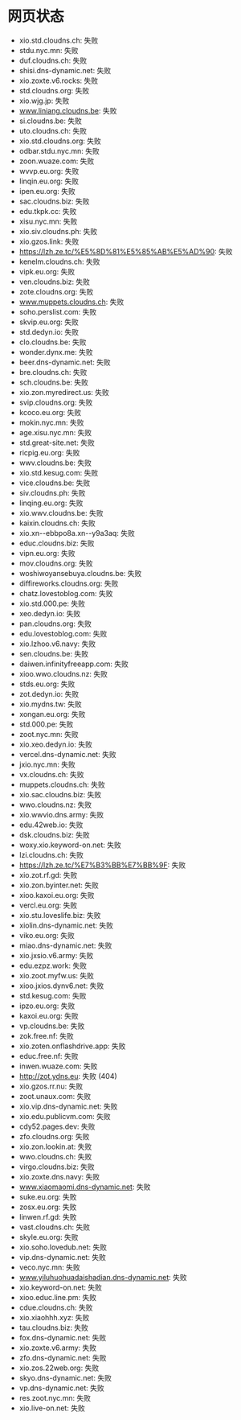 # 网页状态
- xio.std.cloudns.ch: 失败
- stdu.nyc.mn: 失败
- duf.cloudns.ch: 失败
- shisi.dns-dynamic.net: 失败
- xio.zoxte.v6.rocks: 失败
- std.cloudns.org: 失败
- xio.wjg.jp: 失败
- www.liniang.cloudns.be: 失败
- si.cloudns.be: 失败
- uto.cloudns.ch: 失败
- xio.std.cloudns.org: 失败
- odbar.stdu.nyc.mn: 失败
- zoon.wuaze.com: 失败
- wvvp.eu.org: 失败
- linqin.eu.org: 失败
- ipen.eu.org: 失败
- sac.cloudns.biz: 失败
- edu.tkpk.cc: 失败
- xisu.nyc.mn: 失败
- xio.siv.cloudns.ph: 失败
- xio.gzos.link: 失败
- https://lzh.ze.tc/%E5%8D%81%E5%85%AB%E5%AD%90: 失败
- kenelm.cloudns.ch: 失败
- vipk.eu.org: 失败
- ven.cloudns.biz: 失败
- zote.cloudns.org: 失败
- www.muppets.cloudns.ch: 失败
- soho.perslist.com: 失败
- skvip.eu.org: 失败
- std.dedyn.io: 失败
- clo.cloudns.be: 失败
- wonder.dynx.me: 失败
- beer.dns-dynamic.net: 失败
- bre.cloudns.ch: 失败
- sch.cloudns.be: 失败
- xio.zon.myredirect.us: 失败
- svip.cloudns.org: 失败
- kcoco.eu.org: 失败
- mokin.nyc.mn: 失败
- age.xisu.nyc.mn: 失败
- std.great-site.net: 失败
- ricpig.eu.org: 失败
- wwv.cloudns.be: 失败
- xio.std.kesug.com: 失败
- vice.cloudns.be: 失败
- siv.cloudns.ph: 失败
- linqing.eu.org: 失败
- xio.wwv.cloudns.be: 失败
- kaixin.cloudns.ch: 失败
- xio.xn--ebbpo8a.xn--y9a3aq: 失败
- educ.cloudns.biz: 失败
- vipn.eu.org: 失败
- mov.cloudns.org: 失败
- woshiwoyansebuya.cloudns.be: 失败
- diffireworks.cloudns.org: 失败
- chatz.lovestoblog.com: 失败
- xio.std.000.pe: 失败
- xeo.dedyn.io: 失败
- pan.cloudns.org: 失败
- edu.lovestoblog.com: 失败
- xio.lzhoo.v6.navy: 失败
- sen.cloudns.be: 失败
- daiwen.infinityfreeapp.com: 失败
- xioo.wwo.cloudns.nz: 失败
- stds.eu.org: 失败
- zot.dedyn.io: 失败
- xio.mydns.tw: 失败
- xongan.eu.org: 失败
- std.000.pe: 失败
- zoot.nyc.mn: 失败
- xio.xeo.dedyn.io: 失败
- vercel.dns-dynamic.net: 失败
- jxio.nyc.mn: 失败
- vx.cloudns.ch: 失败
- muppets.cloudns.ch: 失败
- xio.sac.cloudns.biz: 失败
- wwo.cloudns.nz: 失败
- xio.wwvio.dns.army: 失败
- edu.42web.io: 失败
- dsk.cloudns.biz: 失败
- woxy.xio.keyword-on.net: 失败
- lzi.cloudns.ch: 失败
- https://lzh.ze.tc/%E7%B3%BB%E7%BB%9F: 失败
- xio.zot.rf.gd: 失败
- xio.zon.byinter.net: 失败
- xioo.kaxoi.eu.org: 失败
- vercl.eu.org: 失败
- xio.stu.loveslife.biz: 失败
- xiolin.dns-dynamic.net: 失败
- viko.eu.org: 失败
- miao.dns-dynamic.net: 失败
- xio.jxsio.v6.army: 失败
- edu.ezpz.work: 失败
- xio.zoot.myfw.us: 失败
- xioo.jxios.dynv6.net: 失败
- std.kesug.com: 失败
- ipzo.eu.org: 失败
- kaxoi.eu.org: 失败
- vp.cloudns.be: 失败
- zok.free.nf: 失败
- xio.zoten.onflashdrive.app: 失败
- educ.free.nf: 失败
- inwen.wuaze.com: 失败
- http://zot.ydns.eu: 失败 (404)
- xio.gzos.rr.nu: 失败
- zoot.unaux.com: 失败
- xio.vip.dns-dynamic.net: 失败
- xio.edu.publicvm.com: 失败
- cdy52.pages.dev: 失败
- zfo.cloudns.org: 失败
- xio.zon.lookin.at: 失败
- wwo.cloudns.ch: 失败
- virgo.cloudns.biz: 失败
- xio.zoxte.dns.navy: 失败
- www.xiaomaomi.dns-dynamic.net: 失败
- suke.eu.org: 失败
- zosx.eu.org: 失败
- linwen.rf.gd: 失败
- vast.cloudns.ch: 失败
- skyle.eu.org: 失败
- xio.soho.lovedub.net: 失败
- vip.dns-dynamic.net: 失败
- veco.nyc.mn: 失败
- www.yiluhuohuadaishadian.dns-dynamic.net: 失败
- xio.keyword-on.net: 失败
- xioo.educ.line.pm: 失败
- cdue.cloudns.ch: 失败
- xio.xiaohhh.xyz: 失败
- tau.cloudns.biz: 失败
- fox.dns-dynamic.net: 失败
- xio.zoxte.v6.army: 失败
- zfo.dns-dynamic.net: 失败
- xio.zos.22web.org: 失败
- skyo.dns-dynamic.net: 失败
- vp.dns-dynamic.net: 失败
- res.zoot.nyc.mn: 失败
- xio.live-on.net: 失败
